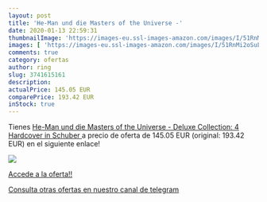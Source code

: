```yaml
---
layout: post
title: 'He-Man und die Masters of the Universe -'
date: 2020-01-13 22:59:31
thumbnailImage: 'https://images-eu.ssl-images-amazon.com/images/I/51RnMi2oSuL._SL200_.jpg'
images: [ 'https://images-eu.ssl-images-amazon.com/images/I/51RnMi2oSuL._SL200_.jpg' ]
comments: true
category: ofertas
author: ring
slug: 3741615161
description:
actualPrice: 145.05 EUR
comparePrice: 193.42 EUR
inStock: true
---
```


Tienes [He-Man und die Masters of the Universe - Deluxe Collection:  4 Hardcover in Schuber ](https://www.amazon.com/dp/3741615161/?tag=redken08-20) a precio de oferta de 145.05 EUR (original: 193.42 EUR) en el siguiente enlace!

[![](https://images-eu.ssl-images-amazon.com/images/I/51RnMi2oSuL._SL200_.jpg)](https://www.amazon.com/dp/3741615161/?tag=redken08-20)

[Accede a la oferta!!](https://www.amazon.com/dp/3741615161/?tag=redken08-20)

[Consulta otras ofertas en nuestro canal de telegram](https://t.me/s/ofertas25)
